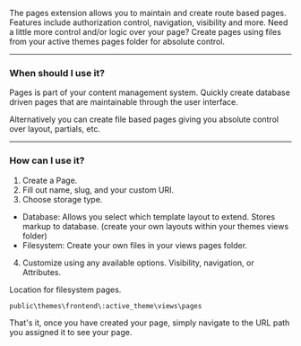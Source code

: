 The pages extension allows you to maintain and create route based pages. Features include authorization control, navigation, visibility and more. Need a little more control and/or logic over your page? Create pages using files from your active themes pages folder for absolute control.

---

### When should I use it?

Pages is part of your content management system. Quickly create database driven pages that are maintainable through the user interface.

Alternatively you can create file based pages giving you absolute control over layout, partials, etc.

---

### How can I use it?

1. Create a Page.
2. Fill out name, slug, and your custom URI.
3. Choose storage type.
  - Database: Allows you select which template layout to extend. Stores markup to database. (create your own layouts within your themes views folder)
  - Filesystem: Create your own files in your views pages folder.
4. Customize using any available options. Visibility, navigation, or Attributes.

Location for filesystem pages.

`public\themes\frontend\:active_theme\views\pages`

That's it, once you have created your page, simply navigate to the URL path you assigned it to see your page.
